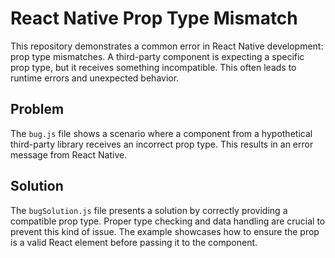 # React Native Prop Type Mismatch

This repository demonstrates a common error in React Native development: prop type mismatches.  A third-party component is expecting a specific prop type, but it receives something incompatible.  This often leads to runtime errors and unexpected behavior.

## Problem
The `bug.js` file shows a scenario where a component from a hypothetical third-party library receives an incorrect prop type. This results in an error message from React Native.

## Solution
The `bugSolution.js` file presents a solution by correctly providing a compatible prop type.  Proper type checking and data handling are crucial to prevent this kind of issue.  The example showcases how to ensure the prop is a valid React element before passing it to the component.